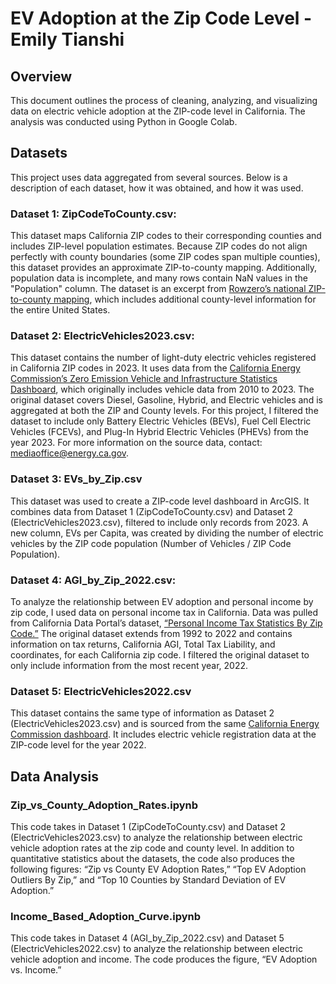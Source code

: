 # EV Adoption at the Zip Code Level - Emily Tianshi

## Overview
This document outlines the process of cleaning, analyzing, and visualizing data on electric vehicle adoption at the ZIP-code level in California. The analysis was conducted using Python in Google Colab.

## Datasets
This project uses data aggregated from several sources. Below is a description of each dataset, how it was obtained, and how it was used.

### Dataset 1: ZipCodeToCounty.csv:
This dataset maps California ZIP codes to their corresponding counties and includes ZIP-level population estimates. Because ZIP codes do not align perfectly with county boundaries (some ZIP codes span multiple counties), this dataset provides an approximate ZIP-to-county mapping. Additionally, population data is incomplete, and many rows contain NaN values in the "Population" column. The dataset is an excerpt from [Rowzero’s national ZIP-to-county mapping](https://rowzero.io/workbook/2A115AA67BC134773EA77374/79?ref=zip-to-county), which includes additional county-level information for the entire United States.

### Dataset 2: ElectricVehicles2023.csv:
This dataset contains the number of light-duty electric vehicles registered in California ZIP codes in 2023. It uses data from the [California Energy Commission’s Zero Emission Vehicle and Infrastructure Statistics Dashboard](http://www.energy.ca.gov/zevstats), which originally includes vehicle data from 2010 to 2023. The original dataset covers Diesel, Gasoline, Hybrid, and Electric vehicles and is aggregated at both the ZIP and County levels.
For this project, I filtered the dataset to include only Battery Electric Vehicles (BEVs), Fuel Cell Electric Vehicles (FCEVs), and Plug-In Hybrid Electric Vehicles (PHEVs) from the year 2023. For more information on the source data, contact: mediaoffice@energy.ca.gov.

### Dataset 3: EVs_by_Zip.csv
This dataset was used to create a ZIP-code level dashboard in ArcGIS. It combines data from Dataset 1 (ZipCodeToCounty.csv) and Dataset 2 (ElectricVehicles2023.csv), filtered to include only records from 2023. A new column, EVs per Capita, was created by dividing the number of electric vehicles by the ZIP code population (Number of Vehicles / ZIP Code Population).

### Dataset 4: AGI_by_Zip_2022.csv:
To analyze the relationship between EV adoption and personal income by zip code, I used data on personal income tax in California. Data was pulled from California Data Portal’s dataset, [“Personal Income Tax Statistics By Zip Code.”](https://data.ca.gov/dataset/personal-income-tax-statistics-by-zip-code/resource/7091fcca-e695-49ab-aa44-6e0c6f49c9c1) The original dataset extends from 1992 to 2022 and contains information on tax returns, California AGI, Total Tax Liability, and coordinates, for each California zip code. I filtered the original dataset to only include information from the most recent year, 2022. 

### Dataset 5: ElectricVehicles2022.csv
This dataset contains the same type of information as Dataset 2 (ElectricVehicles2023.csv) and is sourced from the same [California Energy Commission dashboard](http://www.energy.ca.gov/zevstats). It includes electric vehicle registration data at the ZIP-code level for the year 2022.

## Data Analysis

### Zip_vs_County_Adoption_Rates.ipynb
This code takes in Dataset 1 (ZipCodeToCounty.csv) and Dataset 2 (ElectricVehicles2023.csv) to analyze the relationship between electric vehicle adoption rates at the zip code and county level. In addition to quantitative statistics about the datasets, the code also produces the following figures: “Zip vs County EV Adoption Rates,” “Top EV Adoption Outliers By Zip,” and “Top 10 Counties by Standard Deviation of EV Adoption.”

### Income_Based_Adoption_Curve.ipynb
This code takes in Dataset 4 (AGI_by_Zip_2022.csv) and Dataset 5 (ElectricVehicles2022.csv) to analyze the relationship between electric vehicle adoption and income. The code produces the figure, “EV Adoption vs. Income.”
